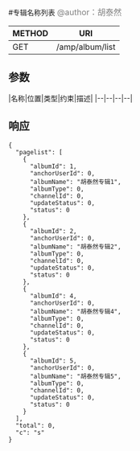 
#专辑名称列表
<font color="gray" size="3">@author：胡泰然</font>

|METHOD|URI|
|--|--|
|GET|/amp/album/list|

## 参数

|名称|位置|类型|约束|描述|
|--|--|--|--|


## 响应
```
{
  "pagelist": [
    {
      "albumId": 1,
      "anchorUserId": 0,
      "albumName": "胡泰然专辑1",
      "albumType": 0,
      "channelId": 0,
      "updateStatus": 0,
      "status": 0
    },
    {
      "albumId": 2,
      "anchorUserId": 0,
      "albumName": "胡泰然专辑2",
      "albumType": 0,
      "channelId": 0,
      "updateStatus": 0,
      "status": 0
    },
    {
      "albumId": 4,
      "anchorUserId": 0,
      "albumName": "胡泰然专辑4",
      "albumType": 0,
      "channelId": 0,
      "updateStatus": 0,
      "status": 0
    },
    {
      "albumId": 5,
      "anchorUserId": 0,
      "albumName": "胡泰然专辑5",
      "albumType": 0,
      "channelId": 0,
      "updateStatus": 0,
      "status": 0
    }
  ],
  "total": 0,
  "c": "s"
}
```